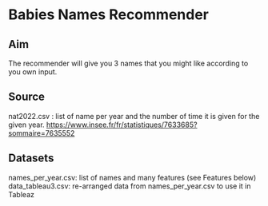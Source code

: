 # Babies Names Recommender

## Aim
The recommender will give you 3 names that you might like according to you own input.

## Source
nat2022.csv : list of name per year and the number of time it is given for the given year.
https://www.insee.fr/fr/statistiques/7633685?sommaire=7635552

## Datasets
names_per_year.csv: list of names and many features (see Features below)
data_tableau3.csv: re-arranged data from names_per_year.csv to use it in Tableaz
